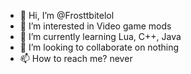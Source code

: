 - 👋 Hi, I’m @Frosttbitelol
- 👀 I’m interested in Video game mods
- 🌱 I’m currently learning Lua, C++, Java
- 💞️ I’m looking to collaborate on nothing
- 📫 How to reach me? never

<!---
Frosttbitelol/Frosttbitelol is a ✨ special ✨ repository because its `README.md` (this file) appears on your GitHub profile.
You can click the Preview link to take a look at your changes.
--->
